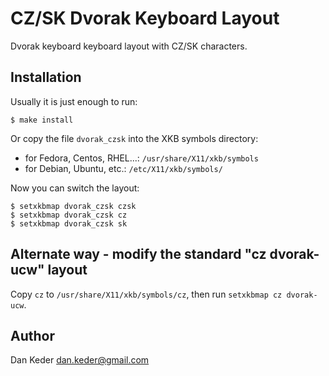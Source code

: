 
CZ/SK Dvorak Keyboard Layout
============================

Dvorak keyboard keyboard layout with CZ/SK characters.


Installation
------------

Usually it is just enough to run:

    $ make install

Or copy the file `dvorak_czsk` into the XKB symbols directory:

  - for Fedora, Centos, RHEL...: `/usr/share/X11/xkb/symbols`
  - for Debian, Ubuntu, etc.: `/etc/X11/xkb/symbols/`

Now you can switch the layout:

    $ setxkbmap dvorak_czsk czsk
    $ setxkbmap dvorak_czsk cz
    $ setxkbmap dvorak_czsk sk


Alternate way - modify the standard "cz dvorak-ucw" layout
----------------------------------------------------------

Copy `cz` to `/usr/share/X11/xkb/symbols/cz`, then run `setxkbmap cz dvorak-ucw`.


Author
------

Dan Keder <dan.keder@gmail.com>
